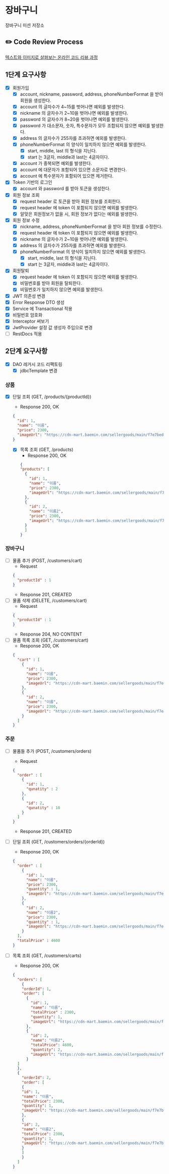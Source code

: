 # 장바구니

장바구니 미션 저장소

## ✏️ Code Review Process

[텍스트와 이미지로 살펴보는 온라인 코드 리뷰 과정](https://github.com/next-step/nextstep-docs/tree/master/codereview)

## 1단계 요구사항

- [x] 회원가입
    - [x] account, nickname, password, address, phoneNumberFormat 을 받아 회원을 생성한다.
    - [x] account 의 글자수가 4~15를 벗어나면 예외를 발생한다.
    - [x] nickname 의 글자수가 2~10을 벗어나면 예외를 발생한다.
    - [x] password 의 글자수가 8~20을 벗어나면 예외를 발생한다.
    - [x] password 가 대소문자, 숫자, 특수문자가 모두 조합되지 않으면 예외를 발생한다.
    - [x] address 의 글자수가 255자를 초과하면 예외를 발생한다.
    - [x] phoneNumberFormat 의 양식이 일치하지 않으면 예외를 발생한다.
        - [x] start, middle, last 의 형식을 지닌다.
        - [x] start 는 3글자, middle과 last는 4글자이다.
    - [x] account 가 중복되면 예외를 발생한다.
    - [x] account 에 대문자가 포함되어 있으면 소문자로 변경한다.
    - [x] account 에 특수문자가 포함되어 있으면 제거한다.

- [x] Token 기반의 로그인
    - [x] account 와 password 를 받아 토큰을 생성한다.

- [x] 회원 정보 조회
  - [x] request header 로 토큰을 받아 회원 정보를 조회한다. 
  - [x] request header 에 token 이 포함되지 않으면 예외를 발생한다.
  - [x] 알맞은 회원정보가 없을 시, 회원 정보가 없다는 예외를 발생한다.

- [x] 회원 정보 수정
    - [x] nickname, address, phoneNumberFormat 을 받아 회원 정보를 수정한다.
    - [x] request header 에 token 이 포함되지 않으면 예외를 발생한다.
    - [x] nickname 의 글자수가 2~10을 벗어나면 예외를 발생한다.
    - [x] address 의 글자수가 255자를 초과하면 예외를 발생한다.
    - [x] phoneNumberFormat 의 양식이 일치하지 않으면 예외를 발생한다.
        - [x] start, middle, last 의 형식을 지닌다.
        - [x] start 는 3글자, middle과 last는 4글자이다.

- [x] 회원탈퇴
    - [x] request header 에 token 이 포함되지 않으면 예외를 발생한다.
    - [x] 비밀번호를 받아 회원을 탈퇴한다.
    - [x] 비밀번호가 일치하지 않으면 예외를 발생한다.

- [x] JWT 의존성 변경
- [x] Error Response DTO 생성
- [x] Service 에 Transactional 적용
- [x] 비밀번호 암호화
- [x] Interceptor 써보기
- [x] JwtProvider 설정 값 생성자 주입으로 변경
- [ ] RestDocs 적용

## 2단계 요구사항
- [x] DAO 레거시 코드 리팩토링
  - [x] jdbcTemplate 변경

### 상품
- [x] 단일 조회 (GET, /products/{productId})
  - Response
    200, OK
  ```json
  {
    "id": 1,
    "name": "이름",
    "price": 2300,
    "imageUrl": "https://cdn-mart.baemin.com/sellergoods/main/f7e7bed1-69d0-45b2-9e39-1399c1329211.jpg"
  }
  ```

  - [x] 목록 조회 (GET, /products)
    - Response
      200, OK
    ```json
    {
    "products": [
      {
        "id": 1,
        "name": "이름",
        "price": 2300,
        "imageUrl": "https://cdn-mart.baemin.com/sellergoods/main/f7e7bed1-69d0-45b2-9e39-1399c1329211.jpg"
      },
      {
        "id": 2,
        "name": "이름2",
        "price": 2300,
        "imageUrl": "https://cdn-mart.baemin.com/sellergoods/main/f7e7bed1-69d0-45b2-9e39-1399c1329211.jpg"
      }
      ]
    }
    ```
### 장바구니
- [ ] 물품 추가 (POST, /customers/cart)
  - Request
  ```json
  {
    "productId" : 1
  }
  ```
  - Response
    201, CREATED
- [ ] 물품 삭제 (DELETE, /customers/cart)
  - Request
  ```json
  {
    "productId" : 1
  }
  ```
  - Response
    204, NO CONTENT
- [ ] 물품 목록 조회 (GET, /customers/cart)
  - Response
    200, OK
  ```json
  {
    "cart" : [
      {
        "id": 1,
        "name": "이름",
        "price": 2300,
        "imageUrl": "https://cdn-mart.baemin.com/sellergoods/main/f7e7bed1-69d0-45b2-9e39-1399c1329211.jpg"
      },
      {
        "id": 2,
        "name": "이름",
        "price": 2300,
        "imageUrl": "https://cdn-mart.baemin.com/sellergoods/main/f7e7bed1-69d0-45b2-9e39-1399c1329211.jpg"
      }
    ]
  }
  ```
  
### 주문
- [ ] 물품들 추가 (POST, /customers/orders)
  - Request
  ```json
  {
    "order" : [
      {
        "id": 1,
        "qunatity" : 2
      },
      {
        "id": 2,
        "qunatity" : 10
      }
    ]
  }
  ```
  - Response
    201, CREATED
- [ ] 단일 조회 (GET, /customers/orders/{orderId})
  - Response
    200, OK
  ```json
  {
    "order" : [
      {
        "id": 1,
        "name": "이름",
        "price": 2300,
        "quantity" : 1,
        "imageUrl": "https://cdn-mart.baemin.com/sellergoods/main/f7e7bed1-69d0-45b2-9e39-1399c1329211.jpg"
      },
      {
        "id": 2,
        "name": "이름2",
        "price": 2300,
        "quantity" : 1,
        "imageUrl": "https://cdn-mart.baemin.com/sellergoods/main/f7e7bed1-69d0-45b2-9e39-1399c1329211.jpg"
      }
    ],
    "totalPrice" : 4600
  }
  ```
  
- [ ] 목록 조회 (GET, /customers/carts)
  - Response
    200, OK
  ```json
  {
    "orders": [
      {
      "orderId": 1,
      "order": [
        {
          "id": 1,
          "name": "이름",
          "totalPrice" : 2300,
          "quantity": 1,
          "imageUrl": "https://cdn-mart.baemin.com/sellergoods/main/f7e7bed1-69d0-45b2-9e39-1399c1329211.jpg"
        },
        {
          "id": 2,
          "name": "이름2",
          "totalPrice": 4600,
          "quantity": 2,
          "imageUrl": "https://cdn-mart.baemin.com/sellergoods/main/f7e7bed1-69d0-45b2-9e39-1399c1329211.jpg"
        }
    ]
    },
    {
      "orderId": 2,
      "order": [
      {
      "id": 1,
      "name": "이름",
      "totalPrice": 2300,
      "quantity": 1,
      "imageUrl": "https://cdn-mart.baemin.com/sellergoods/main/f7e7bed1-69d0-45b2-9e39-1399c1329211.jpg"
      },
      {
      "id": 2,
      "name": "이름2",
      "totalPrice": 2300,
      "quantity": 1,
      "imageUrl": "https://cdn-mart.baemin.com/sellergoods/main/f7e7bed1-69d0-45b2-9e39-1399c1329211.jpg"
      }
      ]
      }
    ]
  }
  ```
